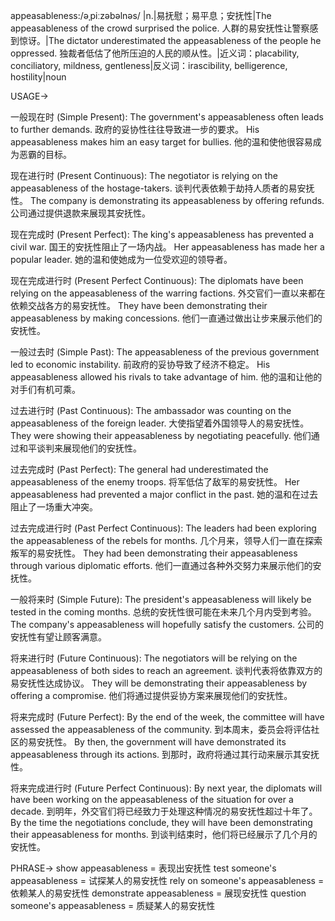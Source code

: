 appeasableness:/əˌpiːzəbəlnəs/
|n.|易抚慰；易平息；安抚性|The appeasableness of the crowd surprised the police.  人群的易安抚性让警察感到惊讶。|The dictator underestimated the appeasableness of the people he oppressed. 独裁者低估了他所压迫的人民的顺从性。|近义词：placability, conciliatory, mildness, gentleness|反义词：irascibility, belligerence, hostility|noun

USAGE->

一般现在时 (Simple Present):
The government's appeasableness often leads to further demands. 政府的妥协性往往导致进一步的要求。
His appeasableness makes him an easy target for bullies. 他的温和使他很容易成为恶霸的目标。


现在进行时 (Present Continuous):
The negotiator is relying on the appeasableness of the hostage-takers.  谈判代表依赖于劫持人质者的易安抚性。
The company is demonstrating its appeasableness by offering refunds. 公司通过提供退款来展现其安抚性。


现在完成时 (Present Perfect):
The king's appeasableness has prevented a civil war. 国王的安抚性阻止了一场内战。
Her appeasableness has made her a popular leader.  她的温和使她成为一位受欢迎的领导者。


现在完成进行时 (Present Perfect Continuous):
The diplomats have been relying on the appeasableness of the warring factions. 外交官们一直以来都在依赖交战各方的易安抚性。
They have been demonstrating their appeasableness by making concessions. 他们一直通过做出让步来展示他们的安抚性。


一般过去时 (Simple Past):
The appeasableness of the previous government led to economic instability. 前政府的妥协导致了经济不稳定。
His appeasableness allowed his rivals to take advantage of him.  他的温和让他的对手们有机可乘。


过去进行时 (Past Continuous):
The ambassador was counting on the appeasableness of the foreign leader. 大使指望着外国领导人的易安抚性。
They were showing their appeasableness by negotiating peacefully. 他们通过和平谈判来展现他们的安抚性。


过去完成时 (Past Perfect):
The general had underestimated the appeasableness of the enemy troops. 将军低估了敌军的易安抚性。
Her appeasableness had prevented a major conflict in the past. 她的温和在过去阻止了一场重大冲突。


过去完成进行时 (Past Perfect Continuous):
The leaders had been exploring the appeasableness of the rebels for months. 几个月来，领导人们一直在探索叛军的易安抚性。
They had been demonstrating their appeasableness through various diplomatic efforts. 他们一直通过各种外交努力来展示他们的安抚性。


一般将来时 (Simple Future):
The president's appeasableness will likely be tested in the coming months.  总统的安抚性很可能在未来几个月内受到考验。
The company's appeasableness will hopefully satisfy the customers. 公司的安抚性有望让顾客满意。


将来进行时 (Future Continuous):
The negotiators will be relying on the appeasableness of both sides to reach an agreement. 谈判代表将依靠双方的易安抚性达成协议。
They will be demonstrating their appeasableness by offering a compromise.  他们将通过提供妥协方案来展现他们的安抚性。


将来完成时 (Future Perfect):
By the end of the week, the committee will have assessed the appeasableness of the community. 到本周末，委员会将评估社区的易安抚性。
By then, the government will have demonstrated its appeasableness through its actions. 到那时，政府将通过其行动来展示其安抚性。


将来完成进行时 (Future Perfect Continuous):
By next year, the diplomats will have been working on the appeasableness of the situation for over a decade. 到明年，外交官们将已经致力于处理这种情况的易安抚性超过十年了。
By the time the negotiations conclude, they will have been demonstrating their appeasableness for months. 到谈判结束时，他们将已经展示了几个月的安抚性。



PHRASE->
show appeasableness = 表现出安抚性
test someone's appeasableness = 试探某人的易安抚性
rely on someone's appeasableness = 依赖某人的易安抚性
demonstrate appeasableness = 展现安抚性
question someone's appeasableness = 质疑某人的易安抚性
